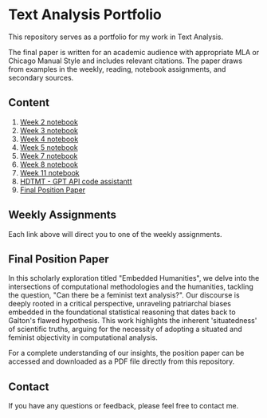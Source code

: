 # Text Analysis Portfolio

This repository serves as a portfolio for my work in Text Analysis.

The final paper is written for an academic audience with appropriate MLA or Chicago Manual Style and includes relevant citations. The paper draws from examples in the weekly, reading, notebook assignments, and secondary sources.

## Content

1. [Week 2 notebook](https://colab.research.google.com/drive/1QASy02ehi2le1uRHSbwzWOA4zOk-Gaqp?usp=drive_link)
2. [Week 3 notebook](https://colab.research.google.com/drive/1Eclt5WRydlquMv6YBMJYPRtBth4ptIaS?usp=drive_link)
3. [Week 4 notebook](https://colab.research.google.com/drive/1EjjbVnFANNpyt4BZxVj4A6U2VvLPsoht)
4. [Week 5 notebook](https://colab.research.google.com/drive/1O8qVlNp5vgcsaThVX6UzY2laCYiC_5Ga?usp=drive_link)
5. [Week 7 notebook](https://colab.research.google.com/drive/1DlHnb7465QR5V9aY-_BrDSGED6tw_Sly?usp=drive_link)
6. [Week 8 notebook](https://colab.research.google.com/drive/1e583Q3B4VzJCL6M6usIbYr6RyLGa91MU?ouid=104162058846152915236&usp=drive_link)
7. [Week 11 notebook](https://colab.research.google.com/drive/1U1_SI2vYitGtrkwODV_xEDeqlLutAg6t?usp=drive_link)
8. [HDTMT - GPT API code assistantt](https://femethods2023.commons.gc.cuny.edu/hdmt-atilio/)
9. [Final Position Paper](./EmbeddedHumanities_AtilioBarredaII.pdf)


## Weekly Assignments

Each link above will direct you to one of the weekly assignments.

## Final Position Paper

In this scholarly exploration titled "Embedded Humanities", we delve into the intersections of computational methodologies and the humanities, tackling the question, "Can there be a feminist text analysis?". Our discourse is deeply rooted in a critical perspective, unraveling patriarchal biases embedded in the foundational statistical reasoning that dates back to Galton's flawed hypothesis. This work highlights the inherent 'situatedness' of scientific truths, arguing for the necessity of adopting a situated and feminist objectivity in computational analysis.

For a complete understanding of our insights, the position paper can be accessed and downloaded as a PDF file directly from this repository.

## Contact

If you have any questions or feedback, please feel free to contact me.
